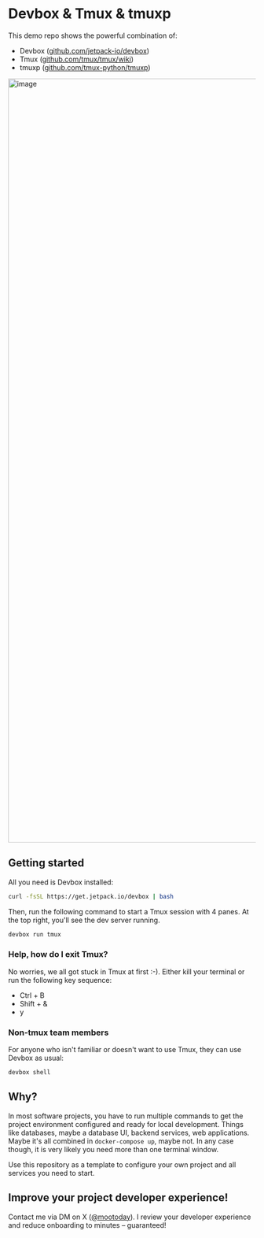# Devbox & Tmux & tmuxp

This demo repo shows the powerful combination of:
- Devbox ([github.com/jetpack-io/devbox](https://github.com/jetpack-io/devbox))
- Tmux ([github.com/tmux/tmux/wiki](https://github.com/tmux/tmux/wiki))
- tmuxp ([github.com/tmux-python/tmuxp](https://github.com/tmux-python/tmuxp))

<img width="1552" alt="image" src="https://github.com/mootoday/devbox-tmux/assets/154029656/2a69a467-9d52-4b44-abf2-d603d96bdc46">

## Getting started

All you need is Devbox installed:

```bash
curl -fsSL https://get.jetpack.io/devbox | bash
```

Then, run the following command to start a Tmux session with 4 panes. At the top right, you'll see the dev server running.

```bash
devbox run tmux
```

### Help, how do I exit Tmux?

No worries, we all got stuck in Tmux at first :-). Either kill your terminal or run the following key sequence:
- Ctrl + B
- Shift + &
- y

### Non-tmux team members

For anyone who isn't familiar or doesn't want to use Tmux, they can use Devbox as usual:

```bash
devbox shell
```

## Why?

In most software projects, you have to run multiple commands to get the project environment configured and ready for local development. Things like databases, maybe a database UI, backend services, web applications. Maybe it's all combined in `docker-compose up`, maybe not. In any case though, it is very likely you need more than one terminal window.

Use this repository as a template to configure your own project and all services you need to start.

## Improve your project developer experience!

Contact me via DM on X ([@mootoday](https://x.com/mootoday)). I review your developer experience and reduce onboarding to minutes – guaranteed!

